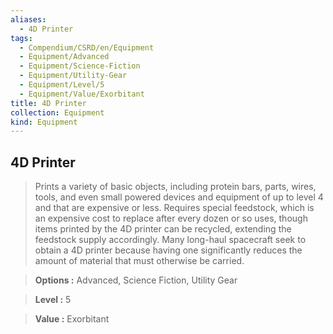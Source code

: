 ```yaml
---
aliases:
  - 4D Printer
tags:
  - Compendium/CSRD/en/Equipment
  - Equipment/Advanced
  - Equipment/Science-Fiction
  - Equipment/Utility-Gear
  - Equipment/Level/5
  - Equipment/Value/Exorbitant
title: 4D Printer
collection: Equipment
kind: Equipment
---
```

## 4D Printer    
    
>Prints a variety of basic objects, including protein bars, parts, wires, tools, and even small powered devices and equipment of up to level 4 and that are expensive or less. Requires special feedstock, which is an expensive cost to replace after every dozen or so uses, though items printed by the 4D printer can be recycled, extending the feedstock supply accordingly. Many long-haul spacecraft seek to obtain a 4D printer because having one significantly reduces the amount of material that must otherwise be carried.    
> **Options :** Advanced, Science Fiction, Utility Gear    
> **Level :** 5    
> **Value :** Exorbitant